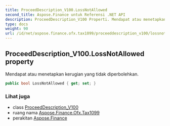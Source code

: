 ```yaml
---
title: ProceedDescription_V100.LossNotAllowed
second_title: Aspose.Finance untuk Referensi .NET API
description: ProceedDescription_V100 Properti. Mendapat atau menetapkan kerugian yang tidak diperbolehkan.
type: docs
weight: 90
url: /id/net/aspose.finance.ofx.tax1099/proceeddescription_v100/lossnotallowed/
---
```

## ProceedDescription_V100.LossNotAllowed property

Mendapat atau menetapkan kerugian yang tidak diperbolehkan.

```csharp
public bool LossNotAllowed { get; set; }
```

### Lihat juga

* class [ProceedDescription_V100](../)
* ruang nama [Aspose.Finance.Ofx.Tax1099](../../proceeddescription_v100/)
* perakitan [Aspose.Finance](../../../)


